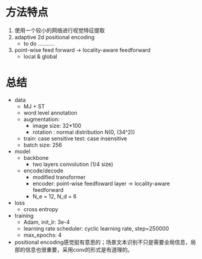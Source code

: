 # 方法特点

1. 使用一个较小的网络进行视觉特征提取
2. adaptive 2d positional encoding
   - to do ...........
3. point-wise feed forward -> locality-aware feedforward
   - local & global

# 总结

- data
  - MJ + ST
  - word level annotation
  - augmentation:
    - image size: 32*100
    - rotation : normal distribution N(0, (34^2))
  - train: case sensitive    test: case insensitive
  - batch size: 256
- model
  - backbone
    - two layers convolution (1/4 size)
  - encode/decode
    - modified transformer
    - encoder: point-wise feedfoward layer -> locality-aware feedforward
    - N_e = 12, N_d = 6
- loss
  - cross entropy
- training
  - Adam, init_lr: 3e-4
  - learning rate scheduler:  cyclic learning rate, step=250000
  - max_epochs: 4
- positional encoding感觉挺有意思的；场景文本识别不只是需要全局信息，局部的信息也很重要，采用conv的形式是有道理的。


